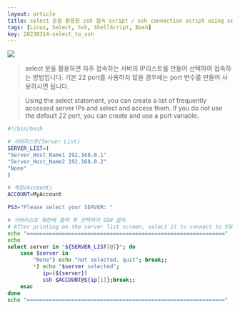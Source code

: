 ```yaml
---
layout: article
title: select 문을 활용한 ssh 접속 script / ssh connection script using select
tags: [Linux, Select, Ssh, ShellScript, Bash]
key: 20230314-select_to_ssh
---
```


<img src='http://drive.google.com/thumbnail?id=1F1dcZmQvGuLSXP4WzsdDehD1v7LbJXIv&sz=w1000' /><br>

> select 문을 활용하면 자주 접속하는 서버의 IP리스트를 만들어 
> 선택하여 접속하는 방법입니다.
> 기본 22 port를 사용하지 않을 경우에는 port 변수를 만들어 사용하시면 됩니다.

> Using the select statement, you can create a list of frequently accessed server IPs and select and access them.
>If you do not use the default 22 port, you can create and use a port variable.

```bash
#!/bin/bash

# 서버리스트(Server List)
SERVER_LIST=(
"Server_Host_Name1 192.168.0.1"
"Server_Host_Name2 192.168.0.2"
"None"
)

# 계정(Account)
ACCOUNT=MyAccount

PS3="Please select your SERVER: "

# 서버리스트 화면에 출력 후 선택하여 SSH 접속
# After printing on the server list screen, select it to connect to SSH
echo "=============================================================="
echo
select server in "${SERVER_LIST[@]}"; do
    case $server in
        "None") echo "not selected. quit"; break;;
        *) echo "$server selected";
           ip=(${server})
           ssh $ACCOUNT@${ip[1]};break;;
    esac
done
echo "=============================================================="
```